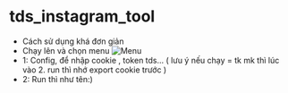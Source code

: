 # tds_instagram_tool
- Cách sử dụng khá đơn giản <br>
- Chạy lên và chọn menu
![Menu](https://raw.githubusercontent.com/hexzzz2008/tds_instagram_tool/main/image_demo/Screenshot_52.png)<br>
- 1: Config, để nhập cookie , token tds... ( lưu ý nếu chạy = tk mk thì lúc vào 2. run thì nhớ export cookie trước )
- 2: Run thì như tên:)

